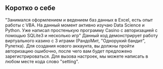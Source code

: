 ## Коротко о себе
"Занимался оформлением и ведением баз данных в Excel, есть опыт работы с VBA. На данный момент активно изучаю Data Science и Python. Уже написал простенькую программу Casino с авторизацией с помощью SQLite3 и несколько игр" 
Данный код демонстрирует работу виртуального казино с 3 играми (РандоМит, "Однорукий бандит", Рулетка). 
Для создания нового аккаунта, вы должны пройти авторизацию ошибочно, после чего вам будет предложено зарегистрироваться. 
Для вызова настроек, мы можете написать в любом месте кода слово "setting".
